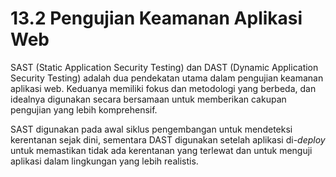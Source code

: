 # 13.2 Pengujian Keamanan Aplikasi Web

SAST (Static Application Security Testing) dan DAST (Dynamic Application Security Testing) adalah dua pendekatan utama dalam pengujian keamanan aplikasi web. Keduanya memiliki fokus dan metodologi yang berbeda, dan idealnya digunakan secara bersamaan untuk memberikan cakupan pengujian yang lebih komprehensif. 

SAST digunakan pada awal siklus pengembangan untuk mendeteksi kerentanan sejak dini, sementara DAST digunakan setelah aplikasi di-*deploy* untuk memastikan tidak ada kerentanan yang terlewat dan untuk menguji aplikasi dalam lingkungan yang lebih realistis.
